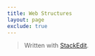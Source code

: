 ```yaml
---
title: Web Structures
layout: page
exclude: true
---
```


> Written with [StackEdit](https://stackedit.io/).
<!--stackedit_data:
eyJoaXN0b3J5IjpbMTUxODcwNTcyM119
-->